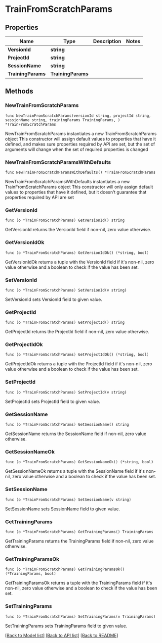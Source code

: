 # TrainFromScratchParams

## Properties

Name | Type | Description | Notes
------------ | ------------- | ------------- | -------------
**VersionId** | **string** |  | 
**ProjectId** | **string** |  | 
**SessionName** | **string** |  | 
**TrainingParams** | [**TrainingParams**](TrainingParams.md) |  | 

## Methods

### NewTrainFromScratchParams

`func NewTrainFromScratchParams(versionId string, projectId string, sessionName string, trainingParams TrainingParams, ) *TrainFromScratchParams`

NewTrainFromScratchParams instantiates a new TrainFromScratchParams object
This constructor will assign default values to properties that have it defined,
and makes sure properties required by API are set, but the set of arguments
will change when the set of required properties is changed

### NewTrainFromScratchParamsWithDefaults

`func NewTrainFromScratchParamsWithDefaults() *TrainFromScratchParams`

NewTrainFromScratchParamsWithDefaults instantiates a new TrainFromScratchParams object
This constructor will only assign default values to properties that have it defined,
but it doesn't guarantee that properties required by API are set

### GetVersionId

`func (o *TrainFromScratchParams) GetVersionId() string`

GetVersionId returns the VersionId field if non-nil, zero value otherwise.

### GetVersionIdOk

`func (o *TrainFromScratchParams) GetVersionIdOk() (*string, bool)`

GetVersionIdOk returns a tuple with the VersionId field if it's non-nil, zero value otherwise
and a boolean to check if the value has been set.

### SetVersionId

`func (o *TrainFromScratchParams) SetVersionId(v string)`

SetVersionId sets VersionId field to given value.


### GetProjectId

`func (o *TrainFromScratchParams) GetProjectId() string`

GetProjectId returns the ProjectId field if non-nil, zero value otherwise.

### GetProjectIdOk

`func (o *TrainFromScratchParams) GetProjectIdOk() (*string, bool)`

GetProjectIdOk returns a tuple with the ProjectId field if it's non-nil, zero value otherwise
and a boolean to check if the value has been set.

### SetProjectId

`func (o *TrainFromScratchParams) SetProjectId(v string)`

SetProjectId sets ProjectId field to given value.


### GetSessionName

`func (o *TrainFromScratchParams) GetSessionName() string`

GetSessionName returns the SessionName field if non-nil, zero value otherwise.

### GetSessionNameOk

`func (o *TrainFromScratchParams) GetSessionNameOk() (*string, bool)`

GetSessionNameOk returns a tuple with the SessionName field if it's non-nil, zero value otherwise
and a boolean to check if the value has been set.

### SetSessionName

`func (o *TrainFromScratchParams) SetSessionName(v string)`

SetSessionName sets SessionName field to given value.


### GetTrainingParams

`func (o *TrainFromScratchParams) GetTrainingParams() TrainingParams`

GetTrainingParams returns the TrainingParams field if non-nil, zero value otherwise.

### GetTrainingParamsOk

`func (o *TrainFromScratchParams) GetTrainingParamsOk() (*TrainingParams, bool)`

GetTrainingParamsOk returns a tuple with the TrainingParams field if it's non-nil, zero value otherwise
and a boolean to check if the value has been set.

### SetTrainingParams

`func (o *TrainFromScratchParams) SetTrainingParams(v TrainingParams)`

SetTrainingParams sets TrainingParams field to given value.



[[Back to Model list]](../README.md#documentation-for-models) [[Back to API list]](../README.md#documentation-for-api-endpoints) [[Back to README]](../README.md)


